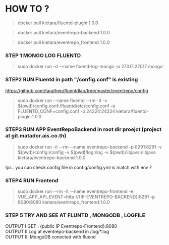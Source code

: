 # HOW TO ?

> docker pull kietara/fluentd-plugin:1.0.0 

> docker pull kietara/eventrepo-backend:1.0.0

> docker pull kietara/eventrepo_frontend:1.0.0

### STEP 1 MONGO LOG FLUENTD
> sudo docker run -d --name fluend-log-mongo -p 27017:27017 mongo'

### STEP2 RUN Fluentd  in path  "/config.conf" is existing 
https://github.com/tarathep/fluentdlab/tree/master/eventrepo/config
> sudo docker run --name fluentd --rm -it -v $(pwd)/config.conf:/fluentd/etc/config.conf -e FLUENTD_CONF=config.conf -p 24224:24224 kietara/fluentd-plugin:1.0.0

### STEP3 RUN APP EventRepoBackend in root dir proejct (project at git.matador.ais.co.th)
> sudo docker run -it --rm --name eventrepo-backend -p 8291:8291 -v $(pwd)/config:/config -v $(pwd)/log:/log -v $(pwd)/libjava:/libjava kietara/eventrepo-backend:1.0.0

!ps . you can check config file in config/config.yml is match with env ?

### STEP4 RUN Frontend
> sudo docker run --rm -it --name eventrepo-frontend -e VUE_APP_API_EVENT=http://{IP-EVENTREPO-BACKEND}:8291 -p 8080:8080 kietara/eventrepo_frontend:1.0.0

### STEP 5 TRY AND SEE AT FLUNTD , MONGODB , LOGFILE

OUTPUT I GET : {public IP Eventrepo-Frontend}:8080<br>
OUTPUT II Log at eventrepo-backend in /log/*.log<br>
OUTPUT III MongoDB conected with fluend<br>
